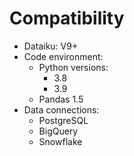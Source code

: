 # Compatibility

- Dataiku: V9+
- Code environment:
  - Python versions:
    - 3.8
    - 3.9
  - Pandas 1.5
- Data connections:
  - PostgreSQL
  - BigQuery
  - Snowflake
